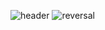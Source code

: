 ![header](https://capsule-render.vercel.app/api?type=wave&color=timeGradient&height=300&section=header&text=Hello%20Everyone&fontSize=90)
![reversal](https://capsule-render.vercel.app/api?type=rect&text=RECT&fontAlign=30&fontSize=30&desc=Use%20theme&descAlign=60&descAlignY=50&theme=radical)
